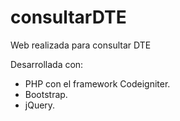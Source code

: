 # consultarDTE
Web realizada para consultar DTE

Desarrollada con:

* PHP con el framework Codeigniter.
* Bootstrap.
* jQuery.
